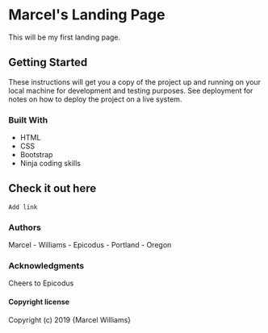 
# Marcel's Landing Page

This will be my first landing page.

## Getting Started

These instructions will get you a copy of the project up and running on your local machine for development and testing purposes. See deployment for notes on how to deploy the project on a live system.


### Built With

* HTML
* CSS
* Bootstrap
* Ninja coding skills

## Check it out here

    Add link


### Authors

Marcel - Williams - Epicodus - Portland - Oregon

### Acknowledgments

Cheers to Epicodus

#### Copyright license

Copyright (c) 2019 {Marcel Williams}


